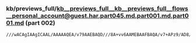 ### kb/previews_full/kb__previews_full__kb__previews_full__flows__personal_account@guest.har.part045.md.part001.md.part001.md (part 002)

```md
///wACAgIAAgICAAL/AAAAAQEA/v79AAEBAQD///8A+vv6AAMEBAAFBAQA/v7+APz9/AD8/f0ABQABAAIAAQD///4A/v3+AP4BAgD+AP8A9/v5AAEA
```

```
